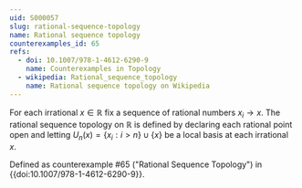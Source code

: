 ```yaml
---
uid: S000057
slug: rational-sequence-topology
name: Rational sequence topology
counterexamples_id: 65
refs:
  - doi: 10.1007/978-1-4612-6290-9 
    name: Counterexamples in Topology
  - wikipedia: Rational_sequence_topology
    name: Rational sequence topology on Wikipedia
---
```

For each irrational $x \in \mathbb{R}$ fix a sequence of rational numbers $x_i \rightarrow x$. The rational sequence topology on $\mathbb{R}$ is defined by declaring each rational point open and letting $U_n(x) = \{x_i : i>n\} \cup \{x\}$ be a local basis at each irrational $x$.

Defined as counterexample #65 ("Rational Sequence Topology")
in {{doi:10.1007/978-1-4612-6290-9}}.
